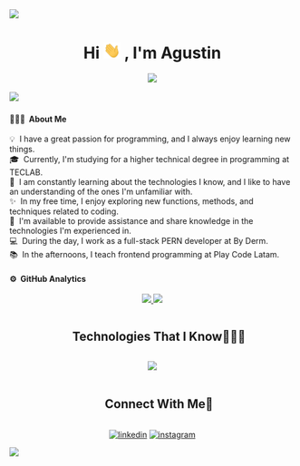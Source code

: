 <img src="https://user-images.githubusercontent.com/73097560/115834477-dbab4500-a447-11eb-908a-139a6edaec5c.gif">

<div id="user-content-toc">
<h1 align="center">Hi 
  <img src="https://raw.githubusercontent.com/ABSphreak/ABSphreak/master/gifs/Hi.gif" alt="Hi.gif" width="30">
  , I'm Agustin
</h1>
</div>


<p align="center">
  <a href="https://github.com/AgustinGonzalez1"><img src="https://readme-typing-svg.herokuapp.com?font=Rubik&color=c913de&size=25&center=true&vCenter=true&width=600&height=100&duration=2000&random=true&lines=JavaScript;TypeScript;React;MongoDB;PostgreSQL;MySQL;Astro;NextJS;Python;Django;"></a>
</p>

<img src="https://user-images.githubusercontent.com/73097560/115834477-dbab4500-a447-11eb-908a-139a6edaec5c.gif">

#### 👨🏻‍💻 &nbsp;About Me

💡 &nbsp;I have a great passion for programming, and I always enjoy learning new things.\
🎓 &nbsp;Currently, I'm studying for a higher technical degree in programming at TECLAB.\
🌱 &nbsp;I am constantly learning about the technologies I know, and I like to have an understanding of the ones I'm unfamiliar with.\
✨ &nbsp;In my free time, I enjoy exploring new functions, methods, and techniques related to coding.\
💬 &nbsp;I'm available to provide assistance and share knowledge in the technologies I'm experienced in.\
💻 &nbsp;During the day, I work as a full-stack PERN developer at By Derm.\
📚 &nbsp;In the afternoons, I teach frontend programming at Play Code Latam.

#### ⚙️ &nbsp;GitHub Analytics

<p align="center">
<a href="https://github.com/AgustinGonzalez1">
  <img height="180em" src="https://github-readme-stats-eight-theta.vercel.app/api?username=AgustinGonzalez1&show_icons=true&theme=algolia&include_all_commits=true&count_private=true"/>
  <img height="180em" src="https://github-readme-stats-eight-theta.vercel.app/api/top-langs/?username=AgustinGonzalez1&layout=compact&langs_count=6&theme=algolia"/>
</a>
</p>

<div id="user-content-toc">
  <ul align="center">
    <summary><h2 style="display: inline-block">Technologies That I Know👨🏻‍💻</h2></summary>
  </ul>
</div>
<!--tech stack icons-->
<p align="center">
  <a href="https://skillicons.dev">
    <img src="https://skillicons.dev/icons?i=html,css,bootstrap,tailwind,sass,git,javascript,firebase,react,figma,ts,vscode,postman,nodejs,mongodb,expressjs,nextjs,netlify,vite,python,django,astro&perline=11" />
  </a>
</p>

<div id="user-content-toc">
  <ul align="center">
    <summary><h2 style="display: inline-block">Connect With Me🤝</h2></summary>
  </ul>
</div>

<!--icons and links-->
<p align="center">
<a href="https://www.linkedin.com/in/ricardoagustingonzalez/" target="_blank"><img align="center" src="https://user-images.githubusercontent.com/88904952/234979284-68c11d7f-1acc-4f0c-ac78-044e1037d7b0.png" alt="linkedin" height="50" width="50" /></a>
<a href="https://www.instagram.com/agus.devv/" target="_blank"><img align="center" src="https://user-images.githubusercontent.com/88904952/234981169-2dd1e58f-4b7e-468c-8213-034ba62156c3.png" alt="instagram" height="50" width="50" /></a>
</p>

<img src="https://user-images.githubusercontent.com/73097560/115834477-dbab4500-a447-11eb-908a-139a6edaec5c.gif">
